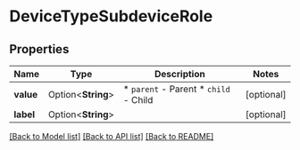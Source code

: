 # DeviceTypeSubdeviceRole

## Properties

Name | Type | Description | Notes
------------ | ------------- | ------------- | -------------
**value** | Option<**String**> | * `parent` - Parent * `child` - Child | [optional]
**label** | Option<**String**> |  | [optional]

[[Back to Model list]](../README.md#documentation-for-models) [[Back to API list]](../README.md#documentation-for-api-endpoints) [[Back to README]](../README.md)


